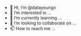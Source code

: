 - 👋 Hi, I’m @datayoungx
- 👀 I’m interested in ...
- 🌱 I’m currently learning ...
- 💞️ I’m looking to collaborate on ...
- 📫 How to reach me ...

<!---
datayoungx/datayoungx is a ✨ special ✨ repository because its `README.md` (this file) appears on your GitHub profile.
You can click the Preview link to take a look at your changes.
--->
